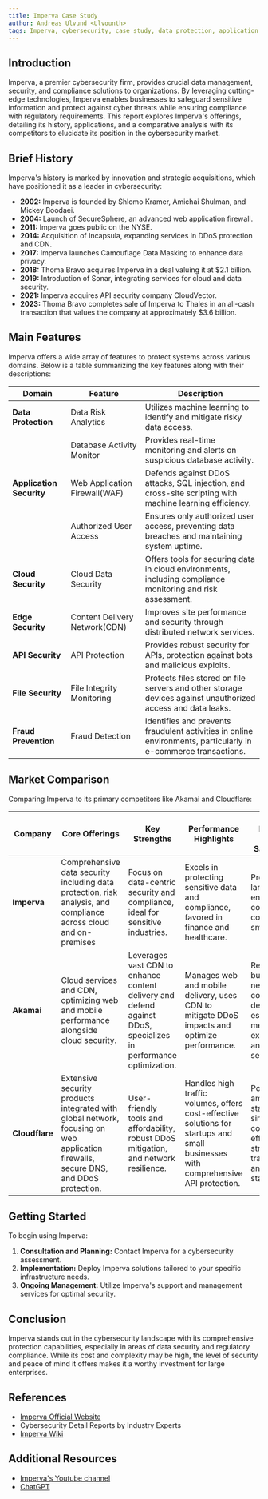 ```yaml
---
title: Imperva Case Study
author: Andreas Ulvund <Ulvounth>
tags: Imperva, cybersecurity, case study, data protection, application security
---
```


## Introduction

Imperva, a premier cybersecurity firm, provides crucial data management, security, and compliance solutions to organizations. By leveraging cutting-edge technologies, Imperva enables businesses to safeguard sensitive information and protect against cyber threats while ensuring compliance with regulatory requirements. This report explores Imperva's offerings, detailing its history, applications, and a comparative analysis with its competitors to elucidate its position in the cybersecurity market.

## Brief History

Imperva's history is marked by innovation and strategic acquisitions, which have positioned it as a leader in cybersecurity:

- **2002:** Imperva is founded by Shlomo Kramer, Amichai Shulman, and Mickey Boodaei.
- **2004:** Launch of SecureSphere, an advanced web application firewall.
- **2011:** Imperva goes public on the NYSE.
- **2014:** Acquisition of Incapsula, expanding services in DDoS protection and CDN.
- **2017:** Imperva launches Camouflage Data Masking to enhance data privacy.
- **2018:** Thoma Bravo acquires Imperva in a deal valuing it at $2.1 billion.
- **2019:** Introduction of Sonar, integrating services for cloud and data security.
- **2021:** Imperva acquires API security company CloudVector.
- **2023:** Thoma Bravo completes sale of Imperva to Thales in an all-cash transaction that values the company at approximately $3.6 billion.

## Main Features

Imperva offers a wide array of features to protect systems across various domains. Below is a table summarizing the key features along with their descriptions:

| **Domain**               | **Feature**                   | **Description**                                                                                                |
| ------------------------ | ----------------------------- | -------------------------------------------------------------------------------------------------------------- |
| **Data Protection**      | Data Risk Analytics           | Utilizes machine learning to identify and mitigate risky data access.                                          |
|                          | Database Activity Monitor     | Provides real-time monitoring and alerts on suspicious database activity.                                      |
| **Application Security** | Web Application Firewall(WAF) | Defends against DDoS attacks, SQL injection, and cross-site scripting with machine learning efficiency.        |
|                          | Authorized User Access        | Ensures only authorized user access, preventing data breaches and maintaining system uptime.                   |
| **Cloud Security**       | Cloud Data Security           | Offers tools for securing data in cloud environments, including compliance monitoring and risk assessment.     |
| **Edge Security**        | Content Delivery Network(CDN) | Improves site performance and security through distributed network services.                                   |
| **API Security**         | API Protection                | Provides robust security for APIs, protection against bots and malicious exploits.                             |
| **File Security**        | File Integrity Monitoring     | Protects files stored on file servers and other storage devices against unauthorized access and data leaks.    |
| **Fraud Prevention**     | Fraud Detection               | Identifies and prevents fraudulent activities in online environments, particularly in e-commerce transactions. |

## Market Comparison

Comparing Imperva to its primary competitors like Akamai and Cloudflare:

| **Company**    | **Core Offerings**                                                                                                                  | **Key Strengths**                                                                                                | **Performance Highlights**                                                                                                         | **Market Presence and Satisfaction**                                                                   |
| -------------- | ----------------------------------------------------------------------------------------------------------------------------------- | ---------------------------------------------------------------------------------------------------------------- | ---------------------------------------------------------------------------------------------------------------------------------- | ------------------------------------------------------------------------------------------------------ |
| **Imperva**    | Comprehensive data security including data protection, risk analysis, and compliance across cloud and on-premises                   | Focus on data-centric security and compliance, ideal for sensitive industries.                                   | Excels in protecting sensitive data and compliance, favored in finance and healthcare.                                             | Preferred by large enterprises; complex and costly for smaller firms.                                  |
| **Akamai**     | Cloud services and CDN, optimizing web and mobile performance alongside cloud security.                                             | Leverages vast CDN to enhance content delivery and defend against DDoS, specializes in performance optimization. | Manages web and mobile delivery, uses CDN to mitigate DDoS impacts and optimize performance.                                       | Reliable for businesses needing content delivery, especially media; expensive and complex setup.       |
| **Cloudflare** | Extensive security products integrated with global network, focusing on web application firewalls, secure DNS, and DDoS protection. | User-friendly tools and affordability, robust DDoS mitigation, and network resilience.                           | Handles high traffic volumes, offers cost-effective solutions for startups and small businesses with comprehensive API protection. | Popular among startups for simplicity and cost-effectiveness; strong transparency and security stance. |

## Getting Started

To begin using Imperva:

1. **Consultation and Planning:** Contact Imperva for a cybersecurity assessment.
2. **Implementation:** Deploy Imperva solutions tailored to your specific infrastructure needs.
3. **Ongoing Management:** Utilize Imperva's support and management services for optimal security.

## Conclusion

Imperva stands out in the cybersecurity landscape with its comprehensive protection capabilities, especially in areas of data security and regulatory compliance. While its cost and complexity may be high, the level of security and peace of mind it offers makes it a worthy investment for large enterprises.

## References

- [Imperva Official Website](https://www.imperva.com/)
- Cybersecurity Detail Reports by Industry Experts
- [Imperva Wiki](https://en.wikipedia.org/wiki/Imperva)

## Additional Resources

- [Imperva's Youtube channel](https://www.youtube.com/@imperva)
- [ChatGPT](https://chat.openai.com/)

